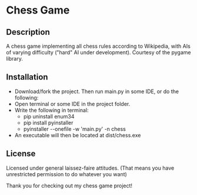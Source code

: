 # Chess Game

## Description
A chess game implementing all chess rules according to Wikipedia, with AIs of varying difficulty ("hard" AI under development). Courtesy of the pygame library.

## Installation
- Download/fork the project. Then run main.py in some IDE, or do the following:
- Open terminal or some IDE in the project folder.
- Write the following in terminal:
  - pip uninstall enum34
  - pip install pyinstaller
  - pyinstaller --onefile -w 'main.py' -n chess
- An executable will then be located at dist/chess.exe

## License
Licensed under general laissez-faire attitudes. (That means you have unrestricted permission to do whatever you want)

Thank you for checking out my chess game project!
